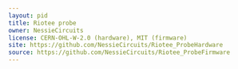 ```yaml
---
layout: pid
title: Riotee probe
owner: NessieCircuits
license: CERN-OHL-W-2.0 (hardware), MIT (firmware)
site: https://github.com/NessieCircuits/Riotee_ProbeHardware
source: https://github.com/NessieCircuits/Riotee_ProbeFirmware
---
```


